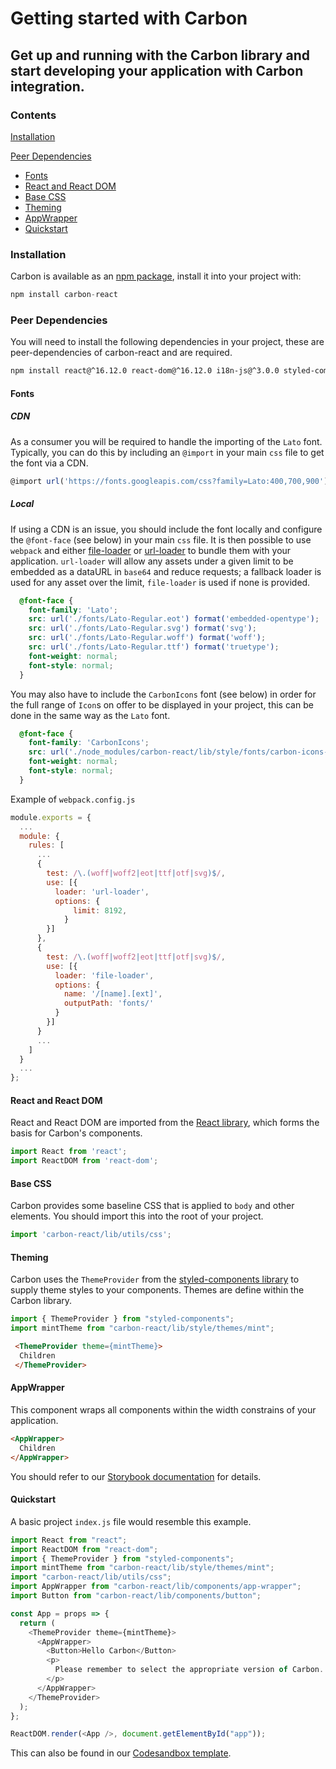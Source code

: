 # Getting started with Carbon
## Get up and running with the Carbon library and start developing your application with Carbon integration.

### Contents
[Installation](#installation)

[Peer Dependencies](#peer-dependencies)
* [Fonts](#fonts)
* [React and React DOM](#react-and-react-dom)
* [Base CSS](#base-css)
* [Theming](#theming)
* [AppWrapper](#appwrapper)
* [Quickstart](#quickstart)

### Installation
Carbon is available as an [npm package](https://www.npmjs.com/package/carbon-react), install it into your project with:

```js
npm install carbon-react
```

### Peer Dependencies
You will need to install the following dependencies in your project, these are peer-dependencies of carbon-react and are required.

```sh
npm install react@^16.12.0 react-dom@^16.12.0 i18n-js@^3.0.0 styled-components@^4.4.1
```

#### Fonts
##### CDN
As a consumer you will be required to handle the importing of the `Lato` font. Typically, you can do this by including an `@import` in your main `css` file to get the font via a CDN.
```js
@import url('https://fonts.googleapis.com/css?family=Lato:400,700,900');
``` 

##### Local
If using a CDN is an issue, you should include the font locally and configure the `@font-face` (see below) in your main `css` file. It is then possible to use `webpack` and either [file-loader](https://webpack.js.org/loaders/file-loader/) or [url-loader](https://webpack.js.org/loaders/url-loader/) to bundle them with your application. `url-loader` will allow any assets under a given limit to be embedded as a dataURL in `base64` and reduce requests; a fallback loader is used for any asset over the limit, `file-loader` is used if none is provided.

```css
  @font-face {
    font-family: 'Lato';
    src: url('./fonts/Lato-Regular.eot') format('embedded-opentype');
    src: url('./fonts/Lato-Regular.svg') format('svg');
    src: url('./fonts/Lato-Regular.woff') format('woff');
    src: url('./fonts/Lato-Regular.ttf') format('truetype');
    font-weight: normal;
    font-style: normal;
  }
```
You may also have to include the `CarbonIcons` font (see below) in order for the full range of `Icon`s on offer to be displayed in your project, this can be done in the same way as the `Lato` font.

```css
  @font-face {
    font-family: 'CarbonIcons';
    src: url('./node_modules/carbon-react/lib/style/fonts/carbon-icons-webfont.woff') format("woff");
    font-weight: normal;
    font-style: normal;
  }
```

Example of `webpack.config.js`
```js
module.exports = {
  ...
  module: {
    rules: [
      ...
      {
        test: /\.(woff|woff2|eot|ttf|otf|svg)$/,
        use: [{
          loader: 'url-loader',
          options: {
              limit: 8192,
            }
        }]
      },
      {
        test: /\.(woff|woff2|eot|ttf|otf|svg)$/,
        use: [{
          loader: 'file-loader',
          options: {
            name: '/[name].[ext]',
            outputPath: 'fonts/'
          }
        }]
      }
      ...
    ]
  }
  ...
};
```
#### React and React DOM
React and React DOM are imported from the [React library](https://reactjs.org/), which forms the basis for Carbon's components.
```js
import React from 'react';
import ReactDOM from 'react-dom';
```
#### Base CSS
Carbon provides some baseline CSS that is applied to `body` and other elements. You should import this into the root of your project.
```js
import 'carbon-react/lib/utils/css';	
```
#### Theming
Carbon uses the `ThemeProvider` from the [styled-components library](https://styled-components.com/docs/advanced#theming) to supply theme styles to your components. Themes are define within the Carbon library.
```js
import { ThemeProvider } from "styled-components";
import mintTheme from "carbon-react/lib/style/themes/mint";
```

```html
 <ThemeProvider theme={mintTheme}>
  Children
 </ThemeProvider>
```
#### AppWrapper
This component wraps all components within the width constrains of your application.
```html
<AppWrapper>
  Children
</AppWrapper>
```
You should refer to our [Storybook documentation](https://carbon.sage.com/?path=/docs/app-wrapper--default) for details.

#### Quickstart
A basic project `index.js` file would resemble this example. 
```js
import React from "react";
import ReactDOM from "react-dom";
import { ThemeProvider } from "styled-components";
import mintTheme from "carbon-react/lib/style/themes/mint";
import "carbon-react/lib/utils/css";
import AppWrapper from "carbon-react/lib/components/app-wrapper";
import Button from "carbon-react/lib/components/button";

const App = props => {
  return (
    <ThemeProvider theme={mintTheme}>
      <AppWrapper>
        <Button>Hello Carbon</Button>
        <p>
          Please remember to select the appropriate version of Carbon.
        </p>
      </AppWrapper>
    </ThemeProvider>
  );
};

ReactDOM.render(<App />, document.getElementById("app"));
```
This can also be found in our [Codesandbox template](https://codesandbox.io/embed/carbon-quickstart-xi5jc).
